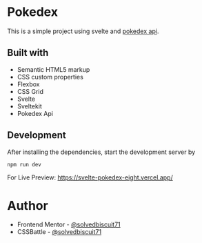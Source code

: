 # Pokedex

This is a simple project using svelte and [pokedex api](https://pokeapi.co/).

## Built with

- Semantic HTML5 markup
- CSS custom properties
- Flexbox
- CSS Grid
- Svelte
- Sveltekit
- Pokedex Api

## Development

After installing the dependencies, start the development server by
```bash
npm run dev
```

For Live Preview: https://svelte-pokedex-eight.vercel.app/

# Author

- Frontend Mentor - [@solvedbiscuit71](https://www.frontendmentor.io/profile/solvedbiscuit71)
- CSSBattle - [@solvedbiscuit71](https://cssbattle.dev/player/solvedbiscuit71)